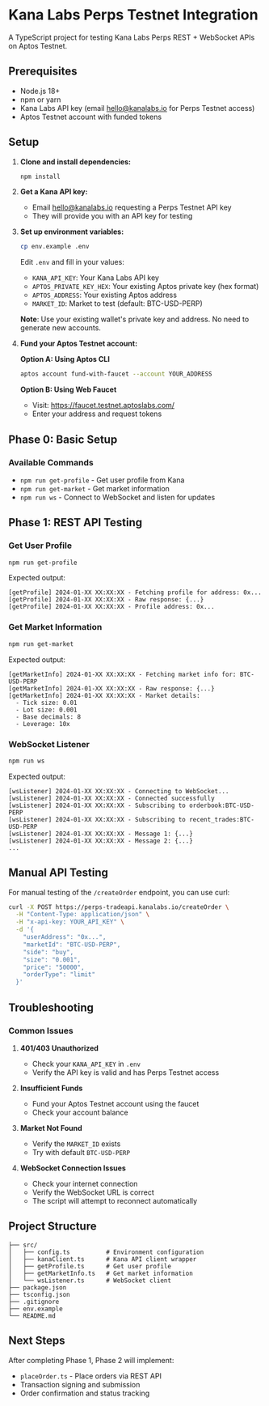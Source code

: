 # Kana Labs Perps Testnet Integration

A TypeScript project for testing Kana Labs Perps REST + WebSocket APIs on Aptos Testnet.

## Prerequisites

- Node.js 18+
- npm or yarn
- Kana Labs API key (email hello@kanalabs.io for Perps Testnet access)
- Aptos Testnet account with funded tokens

## Setup

1. **Clone and install dependencies:**

   ```bash
   npm install
   ```

2. **Get a Kana API key:**

   - Email hello@kanalabs.io requesting a Perps Testnet API key
   - They will provide you with an API key for testing

3. **Set up environment variables:**

   ```bash
   cp env.example .env
   ```

   Edit `.env` and fill in your values:

   - `KANA_API_KEY`: Your Kana Labs API key
   - `APTOS_PRIVATE_KEY_HEX`: Your existing Aptos private key (hex format)
   - `APTOS_ADDRESS`: Your existing Aptos address
   - `MARKET_ID`: Market to test (default: BTC-USD-PERP)

   **Note**: Use your existing wallet's private key and address. No need to generate new accounts.

4. **Fund your Aptos Testnet account:**

   **Option A: Using Aptos CLI**

   ```bash
   aptos account fund-with-faucet --account YOUR_ADDRESS
   ```

   **Option B: Using Web Faucet**

   - Visit: https://faucet.testnet.aptoslabs.com/
   - Enter your address and request tokens

## Phase 0: Basic Setup

### Available Commands

- `npm run get-profile` - Get user profile from Kana
- `npm run get-market` - Get market information
- `npm run ws` - Connect to WebSocket and listen for updates

## Phase 1: REST API Testing

### Get User Profile

```bash
npm run get-profile
```

Expected output:

```
[getProfile] 2024-01-XX XX:XX:XX - Fetching profile for address: 0x...
[getProfile] 2024-01-XX XX:XX:XX - Raw response: {...}
[getProfile] 2024-01-XX XX:XX:XX - Profile address: 0x...
```

### Get Market Information

```bash
npm run get-market
```

Expected output:

```
[getMarketInfo] 2024-01-XX XX:XX:XX - Fetching market info for: BTC-USD-PERP
[getMarketInfo] 2024-01-XX XX:XX:XX - Raw response: {...}
[getMarketInfo] 2024-01-XX XX:XX:XX - Market details:
  - Tick size: 0.01
  - Lot size: 0.001
  - Base decimals: 8
  - Leverage: 10x
```

### WebSocket Listener

```bash
npm run ws
```

Expected output:

```
[wsListener] 2024-01-XX XX:XX:XX - Connecting to WebSocket...
[wsListener] 2024-01-XX XX:XX:XX - Connected successfully
[wsListener] 2024-01-XX XX:XX:XX - Subscribing to orderbook:BTC-USD-PERP
[wsListener] 2024-01-XX XX:XX:XX - Subscribing to recent_trades:BTC-USD-PERP
[wsListener] 2024-01-XX XX:XX:XX - Message 1: {...}
[wsListener] 2024-01-XX XX:XX:XX - Message 2: {...}
...
```

## Manual API Testing

For manual testing of the `/createOrder` endpoint, you can use curl:

```bash
curl -X POST https://perps-tradeapi.kanalabs.io/createOrder \
  -H "Content-Type: application/json" \
  -H "x-api-key: YOUR_API_KEY" \
  -d '{
    "userAddress": "0x...",
    "marketId": "BTC-USD-PERP",
    "side": "buy",
    "size": "0.001",
    "price": "50000",
    "orderType": "limit"
  }'
```

## Troubleshooting

### Common Issues

1. **401/403 Unauthorized**

   - Check your `KANA_API_KEY` in `.env`
   - Verify the API key is valid and has Perps Testnet access

2. **Insufficient Funds**

   - Fund your Aptos Testnet account using the faucet
   - Check your account balance

3. **Market Not Found**

   - Verify the `MARKET_ID` exists
   - Try with default `BTC-USD-PERP`

4. **WebSocket Connection Issues**
   - Check your internet connection
   - Verify the WebSocket URL is correct
   - The script will attempt to reconnect automatically

## Project Structure

```
├── src/
│   ├── config.ts          # Environment configuration
│   ├── kanaClient.ts      # Kana API client wrapper
│   ├── getProfile.ts      # Get user profile
│   ├── getMarketInfo.ts   # Get market information
│   └── wsListener.ts      # WebSocket client
├── package.json
├── tsconfig.json
├── .gitignore
├── env.example
└── README.md
```

## Next Steps

After completing Phase 1, Phase 2 will implement:

- `placeOrder.ts` - Place orders via REST API
- Transaction signing and submission
- Order confirmation and status tracking

